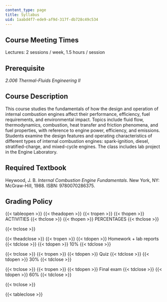 ```yaml
---
content_type: page
title: Syllabus
uid: 1aabd4f7-ede9-af9d-317f-db728c49c534
---
```


Course Meeting Times
--------------------

Lectures: 2 sessions / week, 1.5 hours / session

Prerequisite
------------

_2.006 Thermal-Fluids Engineering II_

Course Description
------------------

This course studies the fundamentals of how the design and operation of internal combustion engines affect their performance, efficiency, fuel requirements, and environmental impact. Topics include fluid flow, thermodynamics, combustion, heat transfer and friction phenomena, and fuel properties, with reference to engine power, efficiency, and emissions. Students examine the design features and operating characteristics of different types of internal combustion engines: spark-ignition, diesel, stratified-charge, and mixed-cycle engines. The class includes lab project in the Engine Laboratory.

Required Textbook
-----------------

Heywood, J. B. _Internal Combustion Engine Fundamentals_. New York, NY: McGraw-Hill, 1988. ISBN: 9780070286375.

Grading Policy
--------------

{{< tableopen >}}
{{< theadopen >}}
{{< tropen >}}
{{< thopen >}}
ACTIVITIES
{{< thclose >}}
{{< thopen >}}
PERCENTAGES
{{< thclose >}}

{{< trclose >}}

{{< theadclose >}}
{{< tropen >}}
{{< tdopen >}}
Homework + lab reports
{{< tdclose >}}
{{< tdopen >}}
10%
{{< tdclose >}}

{{< trclose >}}
{{< tropen >}}
{{< tdopen >}}
Quiz
{{< tdclose >}}
{{< tdopen >}}
30%
{{< tdclose >}}

{{< trclose >}}
{{< tropen >}}
{{< tdopen >}}
Final exam
{{< tdclose >}}
{{< tdopen >}}
60%
{{< tdclose >}}

{{< trclose >}}

{{< tableclose >}}